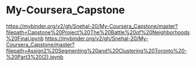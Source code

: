 # My-Coursera_Capstone




https://mybinder.org/v2/gh/Snehal-20/My-Coursera_Capstone/master?filepath=Capstone%20Project%20The%20Battle%20of%20Neighborhoods%20Final.ipynb
https://mybinder.org/v2/gh/Snehal-20/My-Coursera_Capstone/master?filepath=Assign2%20Segmenting%20and%20Clustering%20Toronto%20-%20Part3%20(2).ipynb

